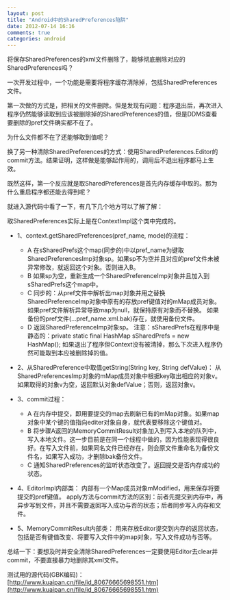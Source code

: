 ```yaml
---
layout: post
title: "Android中的SharedPreferences陷阱"
date: 2012-07-14 16:16
comments: true
categories: android
---
```

将保存SharedPreferences的xml文件删除了，能够彻底删除对应的SharedPreferences吗？

一次开发过程中，一个功能是需要将程序缓存清除掉，包括SharedPreferences文件。

第一次做的方式是，把相关的文件删除。但是发现有问题：程序退出后，再次进入程序仍然能够读取到应该被删除掉的SharedPreferences的值，但是DDMS查看要删除的pref文件确实都不在了。

为什么文件都不在了还能够取到值呢？

换了另一种清除SharedPreferences的方式：使用SharedPreferences.Editor的commit方法。结果证明，这样做是能够起作用的，调用后不退出程序都马上生效。

既然这样，第一个反应就是取SharedPreferences是首先内存缓存中取的。那为什么重启程序都还能去得到呢？

就进入源代码中看了一下，有几下几个地方可以了解了解：

取SharedPreferences实际上是在ContextImpl这个类中完成的。

* 1、context.getSharedPreferences(pref_name, mode)的流程：
	* A 在sSharedPrefs这个map(同步的)中以pref_name为键取SharedPreferencesImp对象sp。如果sp不为空并且对应的pref文件未被异常修改，就返回这个对象。否则进入B。
	* B 如果sp为空，重新生成一个SharedPreferenceImp对象并且加入到sSharedPrefs这个map中。
	* C 同步的：从pref文件中解析出map对象并用之替换SharedPreferenceImp对象中原有的存放pref键值对的mMap成员对象。如果pref文件解析异常导致map为null，就保持原有对象而不替换。 如果备份的pref文件(…pref_name.xml.bak)存在，就使用备份文件。
	* D 返回SharedPreferenceImp对象sp。
注意：sSharedPrefs在程序中是静态的：private static final HashMap sSharedPrefs = new HashMap(); 如果退出了程序但Context没有被清掉，那么下次进入程序仍然可能取到本应被删除掉的值。

* 2、从SharedPreference中取值getString(String key, String defValue)：
从SharedPreferencesImp对象的mMap成员对象中根据key取出相应的对象v。如果取得的对象v为空，返回默认对象defValue；否则，返回对象v。

* 3、commit过程：
	* A 在内存中提交，即用要提交的map去刷新已有的mMap对象。如果map对象中某个键的值指向editer对象自身，就代表要移除这个键值对。
	* B 将步骤A返回的MemoryCommitResult对象加入到写入本地的队列中，写入本地文件。这一步目前是在同一个线程中做的，因为性能表现得很良好。在写入文件前，如果同名文件已经存在，则会原文件重命名为备份文件名，如果写入成功，才删除bak备份文件。
	* C 通知SharedPreferences的监听状态改变了。返回提交是否内存成功的状态。

* 4、EditorImpl内部类：
内部有一个Map成员对象mModified，用来保存将要提交的pref键值。
apply方法与commit方法的区别：前者先提交到内存中，再异步写到文件，并且不需要返回写入成功与否的状态；后者同步写入内存和文件。

* 5、MemoryCommitResult内部类：
用来存放Editor提交到内存的返回状态，包括是否有键值改变、将要写入文件中的map对象，写入文件成功与否等。

总结一下：要想及时并安全清除SharedPreferences一定要使用Editor去clear并commit，不要直接暴力地删除其xml文件。

测试用的源代码(GBK编码)：[http://www.kuaipan.cn/file/id_80676665698551.htm](http://www.kuaipan.cn/file/id_80676665698551.htm)